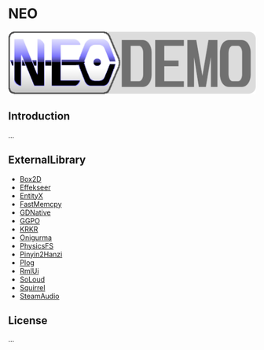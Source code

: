 # NEO
![image](https://github.com/Watunder/NEO/blob/main/Reference/logo/neo-demo.png)

## Introduction
...

## ExternalLibrary
  - [Box2D](https://github.com/erincatto/box2d)
  - [Effekseer](https://github.com/effekseer/EffekseerForGodot3)
  - [EntityX](https://github.com/alecthomas/entityx)
  - [FastMemcpy](https://github.com/skywind3000/FastMemcpy)
  - [GDNative](https://github.com/godotengine/godot-cpp/tree/3.3)
  - [GGPO](https://github.com/pond3r/ggpo)
  - [KRKR]()
  - [Onigurma](https://github.com/kkos/oniguruma)
  - [PhysicsFS](https://github.com/icculus/physfs)
  - [Pinyin2Hanzi]()
  - [Plog](https://github.com/SergiusTheBest/plog)
  - [RmlUi](https://github.com/mikke89/RmlUi)
  - [SoLoud](https://github.com/jarikomppa/soloud)
  - [Squirrel](https://github.com/albertodemichelis/squirrel)
  - [SteamAudio](https://github.com/ValveSoftware/steam-audio)

## License
...
